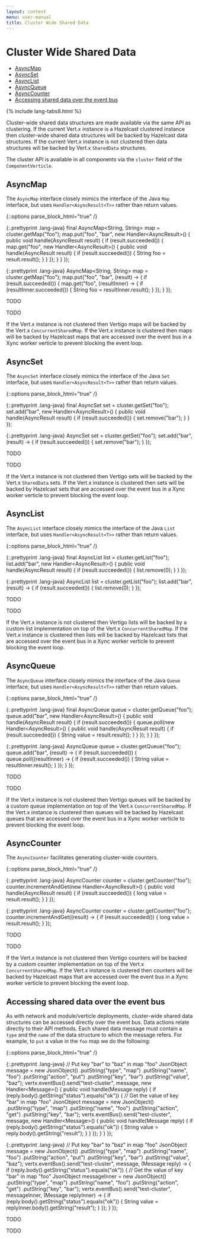 ```yaml
---
layout: content
menu: user-manual
title: Cluster Wide Shared Data
---
```


# Cluster Wide Shared Data

* [AsyncMap](#asyncmap)
* [AsyncSet](#asyncset)
* [AsyncList](#asynclist)
* [AsyncQueue](#asyncqueue)
* [AsyncCounter](#asynccounter)
* [Accessing shared data over the event bus](#accessing-shared-data-over-the-event-bus)

{% include lang-tabs8.html %}

Cluster-wide shared data structures are made available via the same API as clustering.
If the current Vert.x instance is a Hazelcast clustered instance then cluster-wide
shared data structures will be backed by Hazelcast data structures. If the current
Vert.x instance is not clustered then data structures will be backed by Vert.x
`SharedData` structures.

The cluster API is available in all components via the `cluster` field of the
`ComponentVerticle`.

## AsyncMap

The `AsyncMap` interface closely mimics the interface of the Java `Map` interface,
but uses `Handler<AsyncResult<T>>` rather than return values.

{::options parse_block_html="true" /}
<div class="tab-content">
<div class="tab-pane active java">
  
{:.prettyprint .lang-java}
	final AsyncMap<String, String> map = cluster.getMap("foo");
	map.put("foo", "bar", new Handler<AsyncResult<String>>() {
	  public void handle(AsyncResult<String> result) {
	    if (result.succeeded()) {
	      map.get("foo", new Handler<AsyncResult<String>>() {
	        public void handle(AsyncResult<String> result) {
	          if (result.succeeded()) {
	            String foo = result.result();
	          }
	        }
	      });
	    }
	  }
	});
	
</div>
<div class="tab-pane java8">
  
{:.prettyprint .lang-java}
	AsyncMap<String, String> map = cluster.getMap("foo");
	map.put("foo", "bar", (result) -> {
	  if (result.succeeded()) {
	    map.get("foo", (resultInner) -> {
	      if (resultInner.succeeded()) {
	        String foo = resultInner.result();
	      }
	    });
	  }
	});
	
</div>
<div class="tab-pane python">
  
TODO
	
</div>
<div class="tab-pane javascript">
  
TODO
	
</div>
</div>

If the Vert.x instance is not clustered then Vertigo maps will be backed by
the Vert.x `ConcurrentSharedMap`. If the Vert.x instance is clustered then maps
will be backed by Hazelcast maps that are accessed over the event bus in a Xync
worker verticle to prevent blocking the event loop.

## AsyncSet

The `AsyncSet` interface closely mimics the interface of the Java `Set` interface,
but uses `Handler<AsyncResult<T>>` rather than return values.

{::options parse_block_html="true" /}
<div class="tab-content">
<div class="tab-pane active java">

{:.prettyprint .lang-java}
	final AsyncSet<String> set = cluster.getSet("foo");
	set.add("bar", new Handler<AsyncResult<Boolean>>() {
	  public void handle(AsyncResult<Boolean> result) {
	    if (result.succeeded()) {
	      set.remove("bar");
	    }
	  }
	});
	
</div>
<div class="tab-pane java8">
  
{:.prettyprint .lang-java}
	AsyncSet<String> set = cluster.getSet("foo");
	set.add("bar", (result) -> {
	  if (result.succeeded()) {
	    set.remove("bar");
	  }
	});
	
</div>
<div class="tab-pane python">
  
TODO
	
</div>
<div class="tab-pane javascript">
  
TODO
	
</div>
</div>

If the Vert.x instance is not clustered then Vertigo sets will be backed by
the Vert.x `SharedData` sets. If the Vert.x instance is clustered then sets
will be backed by Hazelcast sets that are accessed over the event bus in a Xync
worker verticle to prevent blocking the event loop.

## AsyncList

The `AsyncList` interface closely mimics the interface of the Java `List` interface,
but uses `Handler<AsyncResult<T>>` rather than return values.

{::options parse_block_html="true" /}
<div class="tab-content">
<div class="tab-pane active java">

{:.prettyprint .lang-java}
	final AsyncList<String> list = cluster.getList("foo");
	list.add("bar", new Handler<AsyncResult<Boolean>>() {
	  public void handle(AsyncResult<Boolean> result) {
	    if (result.succeeded()) {
	      list.remove(0);
	    }
	  }
	});
	
</div>
<div class="tab-pane java8">
  
{:.prettyprint .lang-java}
	AsyncList<String> list = cluster.getList("foo");
	list.add("bar", (result) -> {
	  if (result.succeeded()) {
	    list.remove(0);
	  }
	});
	
</div>
<div class="tab-pane python">
  
TODO
	
</div>
<div class="tab-pane javascript">
  
TODO
	
</div>
</div>

If the Vert.x instance is not clustered then Vertigo lists will be backed by
a custom list implementation on top of the Vert.x `ConcurrentSharedMap`. If the
Vert.x instance is clustered then lists will be backed by Hazelcast lists that are
accessed over the event bus in a Xync worker verticle to prevent blocking the event loop.

## AsyncQueue

The `AsyncQueue` interface closely mimics the interface of the Java `Queue` interface,
but uses `Handler<AsyncResult<T>>` rather than return values.

{::options parse_block_html="true" /}
<div class="tab-content">
<div class="tab-pane active java">

{:.prettyprint .lang-java}
	final AsyncQueue<String> queue = cluster.getQueue("foo");
	queue.add("bar", new Handler<AsyncResult<Boolean>>() {
	  public void handle(AsyncResult<Boolean> result) {
	    if (result.succeeded()) {
	      queue.poll(new Handler<AsyncResult<String>>() {
	        public void handle(AsyncResult<String> result) {
	          if (result.succeeded()) {
	            String value = result.result();
	          }
	        }
	      });
	    }
	  }
	});
	
</div>
<div class="tab-pane java8">
  
{:.prettyprint .lang-java}
	AsyncQueue<String> queue = cluster.getQueue("foo");
	queue.add("bar", (result) -> {
	  if (result.succeeded()) {
	    queue.poll((resultInner) -> {
	      if (result.succeeded()) {
	        String value = resultInner.result();
	      }
	    });
	  }
	});
	
</div>
<div class="tab-pane python">
  
TODO
	
</div>
<div class="tab-pane javascript">
  
TODO
	
</div>
</div>

If the Vert.x instance is not clustered then Vertigo queues will be backed by
a custom queue implementation on top of the Vert.x `ConcurrentSharedMap`. If the
Vert.x instance is clustered then queues will be backed by Hazelcast queues that are
accessed over the event bus in a Xync worker verticle to prevent blocking the event loop.

## AsyncCounter

The `AsyncCounter` facilitates generating cluster-wide counters.

{::options parse_block_html="true" /}
<div class="tab-content">
<div class="tab-pane active java">

{:.prettyprint .lang-java}
	AsyncCounter counter = cluster.getCounter("foo");
	counter.incrementAndGet(new Handler<AsyncResult<Long>>() {
	  public void handle(AsyncResult<Long> result) {
	    if (result.succeeded()) {
	      long value = result.result();
	    }
	  }
	});
	
</div>
<div class="tab-pane java8">
  
{:.prettyprint .lang-java}
	AsyncCounter counter = cluster.getCounter("foo");
	counter.incrementAndGet((result) -> {
	  if (result.succeeded()) {
	    long value = result.result();
	  }
	});
	
</div>
<div class="tab-pane python">
  
TODO
	
</div>
<div class="tab-pane javascript">
  
TODO
	
</div>
</div>

If the Vert.x instance is not clustered then Vertigo counters will be backed by
a custom counter implementation on top of the Vert.x `ConcurrentSharedMap`. If the
Vert.x instance is clustered then counters will be backed by Hazelcast maps that are
accessed over the event bus in a Xync worker verticle to prevent blocking the event loop.

## Accessing shared data over the event bus

As with network and module/verticle deployments, cluster-wide shared data structures
can be accessed directly over the event bus. Data actions relate directly to their
API methods. Each shared data message must contain a `type` and the `name` of the
data structure to which the message refers. For example, to `put` a value in the
`foo` map we do the following:

{::options parse_block_html="true" /}
<div class="tab-content">
<div class="tab-pane active java">

{:.prettyprint .lang-java}
	// Put key "bar" to "baz" in map "foo"
	JsonObject message = new JsonObject()
	  .putString("type", "map")
	  .putString("name", "foo")
	  .putString("action", "put")
	  .putString("key", "bar")
	  .putString("value", "baz");
	vertx.eventBus().send("test-cluster", message, new Handler<Message<JsonObject>>() {
	  public void handle(Message<JsonObject> reply) {
	    if (reply.body().getString("status").equals("ok")) {
	      // Get the value of key "bar" in map "foo"
	      JsonObject message = new JsonObject()
	        .putString("type", "map")
	        .putString("name", "foo")
	        .putString("action", "get")
	        .putString("key", "bar");
	      vertx.eventBus().send("test-cluster", message, new Handler<Message<JsonObject>>() {
	        public void handle(Message<JsonObject> reply) {
	          if (reply.body().getString("status").equals("ok")) {
	            String value = reply.body().getString("result");
	          }
	        }
	      });
	    }
	  }
	});
	
</div>
<div class="tab-pane java8">

{:.prettyprint .lang-java}
	// Put key "bar" to "baz" in map "foo"
	JsonObject message = new JsonObject()
	  .putString("type", "map")
	  .putString("name", "foo")
	  .putString("action", "put")
	  .putString("key", "bar")
	  .putString("value", "baz");
	vertx.eventBus().send("test-cluster", message, (Message<JsonObject> reply) -> {
	  if (reply.body().getString("status").equals("ok")) {
	    // Get the value of key "bar" in map "foo"
	    JsonObject messageInner = new JsonObject()
	      .putString("type", "map")
	      .putString("name", "foo")
	      .putString("action", "get")
	      .putString("key", "bar");
	    vertx.eventBus().send("test-cluster", messageInner, (Message<JsonObject> replyInner) -> {
	      if (reply.body().getString("status").equals("ok")) {
	        String value = replyInner.body().getString("result");
	      }
	    });
	  }
	});
	
</div>
<div class="tab-pane python">
  
TODO
	
</div>
<div class="tab-pane javascript">
  
TODO
	
</div>
</div>